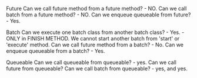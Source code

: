 Future
Can we call future method from a future method?
    - NO.
Can we call batch from a future method?
    - NO.
Can we enqueue queueable from future?
    - Yes.


Batch
Can we execute one batch class from another batch class?
    - Yes.
    - ONLY in FINISH METHOD. We cannot start another batch from 'start' or 'execute' method.
Can we call future method from a batch?
    - No.
Can we enqueue queueable from a batch?
    - Yes.

Queueable
Can we call queueable from queueable?
    - yes.
Can we call future from queueable?
Can we call batch from queueable?
    - yes, and yes.
